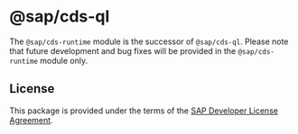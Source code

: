 # @sap/cds-ql

The `@sap/cds-runtime` module is the successor of `@sap/cds-ql`. Please note that future development and bug fixes will be provided in the `@sap/cds-runtime` module only.

## License
This package is provided under the terms of the [SAP Developer License Agreement](https://tools.hana.ondemand.com/developer-license-3.1.txt).

